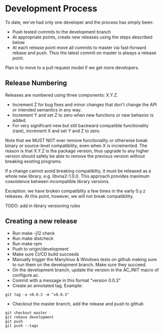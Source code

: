 # Development Process

To date, we've had only one developer and the process has simply been:
- Push tested commits to the development branch
- At appropriate points, create new releases using the steps described below
- At each release point move all commits to master via fast-forward rebase
  and push.  Thus the latest commit on master is always a release point.

Plan is to move to a pull request model if we get more developers.

## Release Numbering

Releases are numbered using three components: X.Y.Z.
- Increment Z for bug fixes and minor changes that don't change the API
  or intended semantics in any way.
- Increment Y and set Z to zero when new functions or new behavior is
  added.
- For very significant new but still backward compatible functionality
  (rare), increment X and set Y and Z to zero.

Note that we MUST NOT ever remove functionality or otherwise break binary
or source-level compatibility, even when X is incremented.  The reason
is that X.Y.Z is the package version, thus upgrade to any higher version
should safely be able to remove the previous version without breaking
existing programs.

If a change cannot avoid breaking compatiblity, it must be released as
a whole new library, e.g. libvna2-1.0.0.  This approach provides maximum
coexistence between incompatible library versions.

Exception: we have broken compatiblity a few times in the early 0.y.z
releases.  At this point, however, we will not break compatibliity.

TODO: add in library versioning rules

## Creating a new release

- Run make -j12 check
- Run make distcheck
- Run make rpm
- Push to origin/development
- Make sure CI/CD build succeeds
- Manually trigger the Manylinux & Windows tests on github making sure
  to run them on the development branch.  Make sure they succeed.
- On the development branch, update the version in the AC_INIT macro
  of configure.ac.  
- Commit with a message in this format "version 0.0.3"
- Create an annotated tag.  Example:

```
git tag -a v0.0.3 -m "v0.0.3"
```

- Checkout the master branch, add the release and push to github

```
git checkout master
git rebase development
git push
git push --tags
```
